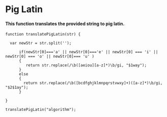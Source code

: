 # Pig Latin
#### This function translates the provided string to pig latin.
```
function translatePigLatin(str) {
 
  var newStr = str.split('');
  
      if(newStr[0]==='a' || newStr[0]==='e' || newStr[0] === 'i' || newStr[0] === 'o' || newStr[0]=== 'u' )
      {
         return str.replace(/\b([aeiou][a-z]*)\b/gi, "$1way");
      }
      else
      {
        return str.replace(/\b([bcdfghjklmnpqrstvwxy]+)([a-z]*)\b/gi, "$2$1ay");
      }
  
}

translatePigLatin("algorithm");
```